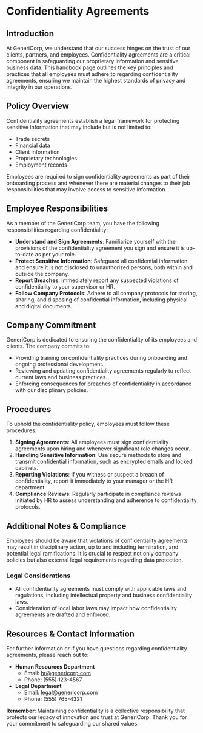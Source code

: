 # **Confidentiality Agreements**

## **Introduction**
At GeneriCorp, we understand that our success hinges on the trust of our clients, partners, and employees. Confidentiality agreements are a critical component in safeguarding our proprietary information and sensitive business data. This handbook page outlines the key principles and practices that all employees must adhere to regarding confidentiality agreements, ensuring we maintain the highest standards of privacy and integrity in our operations.

## **Policy Overview**
Confidentiality agreements establish a legal framework for protecting sensitive information that may include but is not limited to:
- Trade secrets
- Financial data
- Client information
- Proprietary technologies
- Employment records

Employees are required to sign confidentiality agreements as part of their onboarding process and whenever there are material changes to their job responsibilities that may involve access to sensitive information.

## **Employee Responsibilities**
As a member of the GeneriCorp team, you have the following responsibilities regarding confidentiality:
- **Understand and Sign Agreements**: Familiarize yourself with the provisions of the confidentiality agreement you sign and ensure it is up-to-date as per your role.
- **Protect Sensitive Information**: Safeguard all confidential information and ensure it is not disclosed to unauthorized persons, both within and outside the company.
- **Report Breaches**: Immediately report any suspected violations of confidentiality to your supervisor or HR.
- **Follow Company Protocols**: Adhere to all company protocols for storing, sharing, and disposing of confidential information, including physical and digital documents.

## **Company Commitment**
GeneriCorp is dedicated to ensuring the confidentiality of its employees and clients. The company commits to:
- Providing training on confidentiality practices during onboarding and ongoing professional development.
- Reviewing and updating confidentiality agreements regularly to reflect current laws and business practices.
- Enforcing consequences for breaches of confidentiality in accordance with our disciplinary policies.

## **Procedures**
To uphold the confidentiality policy, employees must follow these procedures:
1. **Signing Agreements**: All employees must sign confidentiality agreements upon hiring and whenever significant role changes occur.
2. **Handling Sensitive Information**: Use secure methods to store and transmit confidential information, such as encrypted emails and locked cabinets.
3. **Reporting Violations**: If you witness or suspect a breach of confidentiality, report it immediately to your manager or the HR department.
4. **Compliance Reviews**: Regularly participate in compliance reviews initiated by HR to assess understanding and adherence to confidentiality protocols.

## **Additional Notes & Compliance**
Employees should be aware that violations of confidentiality agreements may result in disciplinary action, up to and including termination, and potential legal ramifications. It is crucial to respect not only company policies but also external legal requirements regarding data protection.

### **Legal Considerations**
- All confidentiality agreements must comply with applicable laws and regulations, including intellectual property and business confidentiality laws.
- Consideration of local labor laws may impact how confidentiality agreements are drafted and enforced.

## **Resources & Contact Information**
For further information or if you have questions regarding confidentiality agreements, please reach out to:
- **Human Resources Department**
  - Email: hr@genericorp.com
  - Phone: (555) 123-4567
- **Legal Department**
  - Email: legal@genericorp.com
  - Phone: (555) 765-4321

**Remember**: Maintaining confidentiality is a collective responsibility that protects our legacy of innovation and trust at GeneriCorp. Thank you for your commitment to safeguarding our shared values.